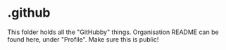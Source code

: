 # .github

This folder holds all the "GitHubby" things. Organisation README can be found here, under "Profile". Make sure this is public!
